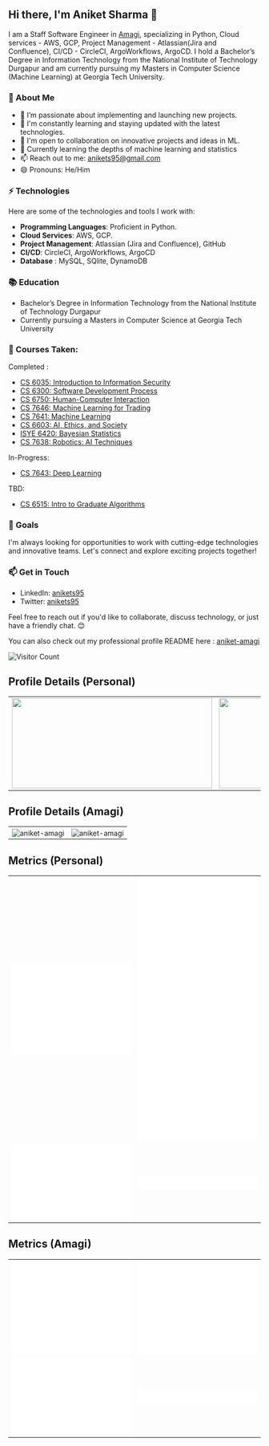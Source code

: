 ## Hi there, I'm Aniket Sharma 👋

I am a Staff Software Engineer in [Amagi](https://www.amagi.com/), specializing in Python, Cloud services - AWS, GCP,  Project Management - Atlassian(Jira and Confluence), CI/CD - CircleCI, ArgoWorkflows, ArgoCD. 
I hold a Bachelor’s Degree in Information Technology from the National Institute of Technology Durgapur and am currently pursuing my Masters in Computer Science (Machine Learning) at Georgia Tech University.

### 🚀 About Me

- 🔭 I’m passionate about implementing and launching new projects.
- 🌱 I'm constantly learning and staying updated with the latest technologies.
- 👯 I'm open to collaboration on innovative projects and ideas in ML.
- 💬 Currently learning the depths of machine learning and statistics
- 📫 Reach out to me: [anikets95@gmail.com](mailto:anikets95@gmail.com)
- 😄 Pronouns: He/Him

### ⚡ Technologies

Here are some of the technologies and tools I work with:

- **Programming Languages**: Proficient in Python.
- **Cloud Services**: AWS, GCP.
- **Project Management**: Atlassian (Jira and Confluence), GitHub
- **CI/CD**: CircleCI, ArgoWorkflows, ArgoCD
- **Database** : MySQL, SQlite, DynamoDB

### 📚 Education

- Bachelor’s Degree in Information Technology from the National Institute of Technology Durgapur
- Currently pursuing a Masters in Computer Science at Georgia Tech University

### 📖 Courses Taken:

Completed :
- [CS 6035: Introduction to Information Security](https://omscs.gatech.edu/cs-6035-introduction-to-information-security)
- [CS 6300: Software Development Process](https://omscs.gatech.edu/cs-6300-software-development-process)
- [CS 6750: Human-Computer Interaction](https://omscs.gatech.edu/cs-6750-human-computer-interaction)
- [CS 7646: Machine Learning for Trading](https://omscs.gatech.edu/cs-7646-machine-learning-trading)
- [CS 7641: Machine Learning](https://omscs.gatech.edu/cs-7641-machine-learning)
- [CS 6603: AI, Ethics, and Society](https://omscs.gatech.edu/cs-6603-ai-ethics-and-society)
- [ISYE 6420: Bayesian Statistics](https://omscs.gatech.edu/isye-6420-bayesian-statistics)
- [CS 7638: Robotics: AI Techniques](https://omscs.gatech.edu/cs-7638-robotics-ai-techniques)


In-Progress:
- [CS 7643: Deep Learning](https://omscs.gatech.edu/cs-7643-deep-learning)

TBD:
- [CS 6515: Intro to Graduate Algorithms](https://omscs.gatech.edu/cs-6515-intro-graduate-algorithms)


### 🌟 Goals

I'm always looking for opportunities to work with cutting-edge technologies and innovative teams. Let's connect and explore exciting projects together!

### 📫 Get in Touch

- LinkedIn: [anikets95](https://www.linkedin.com/in/anikets95/)
- Twitter: [anikets95](https://twitter.com/anikets95)

Feel free to reach out if you'd like to collaborate, discuss technology, or just have a friendly chat. 😊

You can also check out my professional profile README here : [aniket-amagi](https://www.github.com/aniket-amagi) 

![Visitor Count](https://visitor-badge.laobi.icu/badge?page_id=anikets95.anikets95)

## Profile Details (Personal)
<table>
  <tr>
    <td align="center">
<img height="180em" src="https://github-profile-summary-cards.vercel.app/api/cards/profile-details?username=anikets95&theme=transparent" width="400" height="200" align = "center"/>
    </td>
    <td align="center">
<img height="180em" src="https://github-readme-stats.vercel.app/api?username=anikets95&show_icons=true&theme=transparent" width="400" height="200" align = "center"/>
    </td>
  </tr>
  </table>

## Profile Details (Amagi)
<table>
  <tr>
    <td align="center">
<img height="180em" src="https://github-profile-summary-cards.vercel.app/api/cards/profile-details?username=aniket-amagi&theme=transparent" width="400" height="200" alt="aniket-amagi" align = "center"/>
    </td>
    <td align="center">
<img height="180em" src="https://github-readme-stats.vercel.app/api?username=aniket-amagi&show_icons=true&theme=transparent" width="400" height="200" alt="aniket-amagi" align = "center"/>
    </td>
  </tr>
  </table>

## Metrics (Personal)

<table>
  <tr>
    <td align="center">
<img src="https://raw.githubusercontent.com/anikets95/anikets95/main/svg/metrics.base.svg" align = "center"/>
    </td>
    <td align="center">
<img src="https://raw.githubusercontent.com/anikets95/anikets95/main/svg/metrics.plugin.calendar.full.svg" align = "center"/>
    </td>
  </tr>
    <tr>
    <td align="center">
<img src="https://raw.githubusercontent.com/anikets95/anikets95/main/svg/metrics.plugin.isocalendar.fullyear.svg" align = "center"/>
    </td>
    <td align="center">
<img src="https://raw.githubusercontent.com/anikets95/anikets95/main/svg/metrics.plugin.achievements.svg" align = "center"/>
    </td>
  </tr>
</table>

## Metrics (Amagi)

<table>
  <tr>
    <td align="center">
<img src="https://raw.githubusercontent.com/aniket-amagi/aniket-amagi/main/svg/metrics.base.svg" align = "center"/>
    </td>
    <td align="center">
<img src="https://raw.githubusercontent.com/aniket-amagi/aniket-amagi/main/svg/metrics.plugin.calendar.full.svg" align = "center"/>
    </td>
  </tr>
    <tr>
    <td align="center">
<img src="https://raw.githubusercontent.com/aniket-amagi/aniket-amagi/main/svg/metrics.plugin.isocalendar.fullyear.svg" align = "center"/>
    </td>
    <td align="center">
<img src="https://raw.githubusercontent.com/aniket-amagi/aniket-amagi/main/svg/metrics.plugin.achievements.svg" align = "center"/>
    </td>
  </tr>
</table>